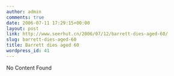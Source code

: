 ```yaml
---
author: admin
comments: true
date: 2006-07-11 17:29:15+00:00
layout: post
link: http://www.seerhut.cn/2006/07/12/barrett-dies-aged-60/
slug: barrett-dies-aged-60
title: Barrett dies aged 60
wordpress_id: 41
---
```


No Content Found
